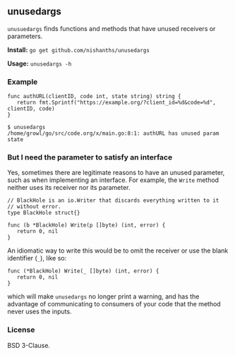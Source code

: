 ## unusedargs

`unusuedargs` finds functions and methods that have unused receivers or parameters.

__Install:__ `go get github.com/nishanths/unusedargs`

__Usage:__ `unusedargs -h`

### Example

```
func authURL(clientID, code int, state string) string {
   return fmt.Sprintf("https://example.org/?client_id=%d&code=%d", clientID, code)
}

$ unusedargs
/home/growl/go/src/code.org/x/main.go:8:1: authURL has unused param state
```

### But I need the parameter to satisfy an interface

Yes, sometimes there are legitimate reasons to have an unused parameter, such as when
implementing an interface. For example, the `Write` method neither uses its receiver nor
its parameter.

```
// BlackHole is an io.Writer that discards everything written to it
// without error.
type BlackHole struct{}

func (b *BlackHole) Write(p []byte) (int, error) {
   return 0, nil
}
```

An idiomatic way to write this would be to omit the receiver or
use the blank identifier (`_`), like so:

```
func (*BlackHole) Write(_ []byte) (int, error) {
   return 0, nil
}
```

which will make `unusedargs` no longer print a warning, and has the advantage 
of communicating to consumers of your code that the method never uses the inputs.

### License

BSD 3-Clause.
